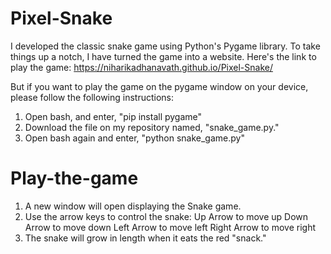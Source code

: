 # Pixel-Snake

I developed the classic snake game using Python's Pygame library. To take things up a notch, I have turned the game into a website. 
Here's the link to play the game: 
https://niharikadhanavath.github.io/Pixel-Snake/

But if you want to play the game on the pygame window on your device, please follow the following instructions:
1. Open bash, and enter, "pip install pygame"
2. Download the file on my repository named, "snake_game.py."
3. Open bash again and enter, "python snake_game.py"

# Play-the-game
1. A new window will open displaying the Snake game.
2. Use the arrow keys to control the snake:
   Up Arrow to move up
   Down Arrow to move down
   Left Arrow to move left
   Right Arrow to move right
3. The snake will grow in length when it eats the red "snack."
